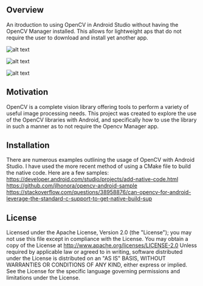 ## Overview

An itroduction to using OpenCV in Android Studio without having the OpenCV Manager installed.
This allows for lightweight aps that do not require the user to download and install yet another app.

![alt text](https://github.com/Corviticus/image_proc_ndk/tree/master/screenshots/ImageProc1.png "Simple edge detection using Canny")

![alt text](https://github.com/Corviticus/image_proc_ndk/tree/master/screenshots/ImageProc2.png "Adjusting the slider changes the Canny threshold")

![alt text](https://github.com/Corviticus/image_proc_ndk/tree/master/screenshots/ImageProc3.png "Edge detection of objects is possible")

## Motivation

OpenCV is a complete vision library offering tools to perform a variety of useful image processing needs.
This project was created to explore the use of the OpenCV libraries with Android, and specifically how to
use the library in such a manner as to not require the Opencv Manager app.

## Installation

There are numerous examples outlining the usage of OpenCV with Android Studio. I have used the more recent
method of using a CMake file to build the native code. Here are a few samples:
https://developer.android.com/studio/projects/add-native-code.html
https://github.com/jlhonora/opencv-android-sample
https://stackoverflow.com/questions/38958876/can-opencv-for-android-leverage-the-standard-c-support-to-get-native-build-sup

## License

Licensed under the Apache License, Version 2.0 (the &quot;License&quot;);
you may not use this file except in compliance with the License.
You may obtain a copy of the License at
http://www.apache.org/licenses/LICENSE-2.0
Unless required by applicable law or agreed to in writing, software
distributed under the License is distributed on an &quot;AS IS&quot; BASIS,
WITHOUT WARRANTIES OR CONDITIONS OF ANY KIND, either
express or implied.
See the License for the specific language governing
permissions and limitations under the License.